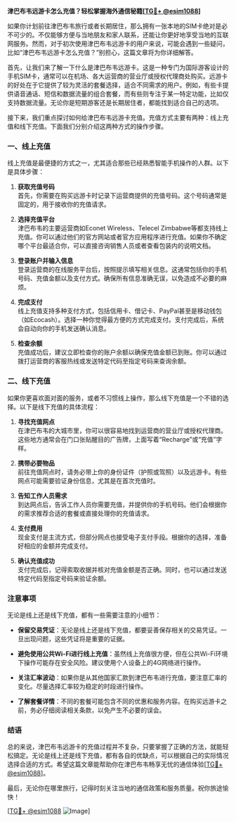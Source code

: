 **津巴布韦远游卡怎么充值？轻松掌握海外通信秘籍[[TG💪+ @esim1088](https://t.me/s/esim1088)]**

如果你计划前往津巴布韦旅行或者长期居住，那么拥有一张本地的SIM卡绝对是必不可少的。不仅能够方便与当地朋友和家人联系，还能让你更好地享受当地的互联网服务。然而，对于初次使用津巴布韦远游卡的用户来说，可能会遇到一些疑问，比如“津巴布韦远游卡怎么充值？”别担心，这篇文章将为你详细解答。

首先，让我们来了解一下什么是津巴布韦远游卡。这是一种专门为国际游客设计的手机SIM卡，通常可以在机场、各大运营商的营业厅或授权代理商处购买。远游卡的好处在于它提供了较为灵活的套餐选择，适合不同需求的用户。例如，有些卡提供语音通话、短信和数据流量的组合套餐，而有些则专注于某一特定功能，比如仅支持数据流量。无论你是短期游客还是长期居住者，都能找到适合自己的选项。

接下来，我们重点探讨如何给津巴布韦远游卡充值。充值方式主要有两种：线上充值和线下充值。下面我们分别介绍这两种方式的操作步骤。

### **一、线上充值**

线上充值是最便捷的方式之一，尤其适合那些已经熟悉智能手机操作的人群。以下是具体步骤：

1. **获取充值号码**  
   首先，你需要在购买远游卡时记录下运营商提供的充值号码。这个号码通常是固定的，用于接收你的充值请求。

2. **选择充值平台**  
   津巴布韦的主要运营商如Econet Wireless、Telecel Zimbabwe等都支持线上充值。你可以通过他们的官方网站或者官方应用程序进行充值。如果你不确定哪个平台最适合你，可以直接咨询销售人员或者查看包装内的说明文档。

3. **登录账户并输入信息**  
   登录运营商的在线服务平台后，按照提示填写相关信息。这通常包括你的手机号码、充值金额以及支付方式。确保所有信息准确无误，以免造成不必要的麻烦。

4. **完成支付**  
   线上充值支持多种支付方式，包括信用卡、借记卡、PayPal甚至是移动钱包（如Ecocash）。选择一种你觉得最方便的方式完成支付。支付完成后，系统会自动向你的手机发送确认消息。

5. **检查余额**  
   充值成功后，建议立即检查你的账户余额以确保充值金额已到账。你可以通过拨打运营商的客服热线或发送特定代码至指定号码来查询余额。

### **二、线下充值**

如果你更喜欢面对面的服务，或者不习惯线上操作，那么线下充值是一个不错的选择。以下是线下充值的具体流程：

1. **寻找充值网点**  
   在津巴布韦的大城市里，你可以很容易地找到运营商的营业厅或授权代理商。这些地方通常会在门口张贴醒目的广告牌，上面写着“Recharge”或“充值”字样。

2. **携带必要物品**  
   前往充值网点时，请务必带上你的身份证件（护照或驾照）以及远游卡。有些网点可能需要验证身份信息，尤其是在首次充值时。

3. **告知工作人员需求**  
   到达网点后，告诉工作人员你需要充值，并提供你的手机号码。他们会根据你的需求推荐合适的套餐或直接处理你的充值请求。

4. **支付费用**  
   现金支付是主流方式，但部分网点也接受电子支付手段。根据你的选择，准备好相应的金额并完成支付。

5. **确认充值成功**  
   支付完成后，记得索取收据并核对充值金额是否正确。同时，也可以通过发送特定代码至指定号码来验证余额。

### **注意事项**

无论是线上还是线下充值，都有一些需要注意的小细节：

- **保留交易凭证**：无论是线上还是线下充值，都要妥善保存相关的交易凭证。一旦出现问题，这些凭证将是重要的证据。
  
- **避免使用公共Wi-Fi进行线上充值**：虽然线上充值很方便，但在公共Wi-Fi环境下操作可能存在安全风险。建议使用个人设备上的4G网络进行操作。

- **关注汇率波动**：如果你是从其他国家汇款到津巴布韦进行充值，要注意汇率的变化。尽量选择汇率较为稳定的时段进行操作。

- **了解套餐详情**：不同的套餐可能包含不同的优惠和服务内容。在购买远游卡之前，务必仔细阅读相关条款，以免产生不必要的误会。

### **结语**

总的来说，津巴布韦远游卡的充值过程并不复杂，只要掌握了正确的方法，就能轻松搞定。无论是线上还是线下充值，都有各自的优缺点，可以根据自己的实际情况选择合适的方式。希望这篇文章能帮助你在津巴布韦畅享无忧的通信体验[[TG💪+ @esim1088](https://t.me/s/esim1088)]。

最后，无论你在哪里旅行，记得时刻关注当地的通信政策和服务质量。祝你旅途愉快！  

[[TG💪+ @esim1088](https://t.me/s/esim1088) ![Image](https://i.postimg.cc/4NQfJmqS/Snipaste-2025-05-13-00-14-12.png)]